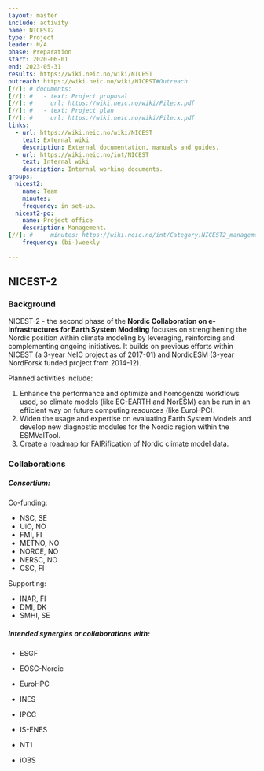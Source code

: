 ```yaml
---
layout: master
include: activity
name: NICEST2
type: Project
leader: N/A
phase: Preparation
start: 2020-06-01
end: 2023-05-31
results: https://wiki.neic.no/wiki/NICEST
outreach: https://wiki.neic.no/wiki/NICEST#Outreach
[//]: # documents:
[//]: #   - text: Project proposal
[//]: #     url: https://wiki.neic.no/wiki/File:x.pdf
[//]: #   - text: Project plan
[//]: #     url: https://wiki.neic.no/wiki/File:x.pdf
links:
  - url: https://wiki.neic.no/wiki/NICEST
    text: External wiki
    description: External documentation, manuals and guides.
  - url: https://wiki.neic.no/int/NICEST
    text: Internal wiki
    description: Internal working documents.
groups:
  nicest2:
    name: Team
    minutes:
    frequency: in set-up.
  nicest2-po:
    name: Project office
    description: Management.
[//]: #     minutes: https://wiki.neic.no/int/Category:NICEST2_management_meetings
    frequency: (bi-)weekly
     
---
```

## NICEST-2


### Background

NICEST-2 - the second phase of the **Nordic Collaboration on e-Infrastructures for Earth System Modeling** focuses on strengthening the Nordic position within climate modeling by leveraging, reinforcing and complementing ongoing initiatives. It builds on previous efforts within NICEST (a 3-year NeIC project as of 2017-01) and NordicESM (3-year NordForsk funded project from 2014-12).

Planned activities include:
1. Enhance the performance and optimize and homogenize workflows used, so climate models (like EC-EARTH and NorESM) can be run in an efficient way on future computing resources (like EuroHPC).
2. Widen the usage and expertise on evaluating Earth System Models and develop new diagnostic modules for the Nordic region within the ESMValTool.
3. Create a roadmap for FAIRification of Nordic climate model data.


### Collaborations
##### Consortium:
Co-funding:
* NSC, SE
* UiO, NO
* FMI, FI
* METNO, NO
* NORCE, NO
* NERSC, NO
* CSC, FI

Supporting:
* INAR, FI
* DMI, DK
* SMHI, SE


##### Intended synergies or collaborations with:
* ESGF
* EOSC-Nordic
* EuroHPC
* INES
* IPCC
* IS-ENES

* NT1
* iOBS

